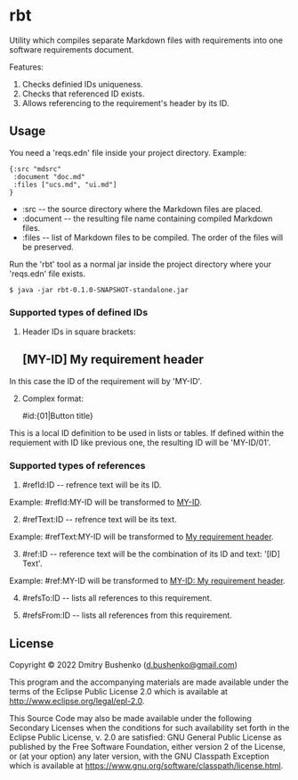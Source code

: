# rbt

Utility which compiles separate Markdown files with requirements into one software requirements document.

Features:

1. Checks definied IDs uniqueness.
2. Checks that referenced ID exists.
3. Allows referencing to the requirement's header by its ID.

## Usage

You need a 'reqs.edn' file inside your project directory. Example:

	{:src "mdsrc"
	 :document "doc.md"
	 :files ["ucs.md", "ui.md"]
	}

* :src -- the source directory where the Markdown files are placed.
* :document -- the resulting file name containing compiled Markdown files.
* :files -- list of Markdown files to be compiled. The order of the files will be preserved.

Run the 'rbt' tool as a normal jar inside the project directory where your 'reqs.edn' file exists.

	$ java -jar rbt-0.1.0-SNAPSHOT-standalone.jar 

### Supported types of defined IDs

1. Header IDs in square brackets:

   ## [MY-ID] My requirement header

In this case the ID of the requirement will by 'MY-ID'.

2. Complex format:

	#id:{01|Button title}

This is a local ID definition to be used in lists or tables. If defined within the requiement with ID like previous one, the resulting ID will be 'MY-ID/01'.


### Supported types of references

1. #refId:ID -- refrence text will be its ID.

Example: #refId:MY-ID will be transformed to [MY-ID](#MY-ID).

2. #refText:ID -- refrence text will be its text.

Example: #refText:MY-ID will be transformed to [My requirement header](#MY-ID).

3. #ref:ID -- reference text will be the combination of its ID and text: '[ID] Text'.

Example: #ref:MY-ID will be transformed to [MY-ID: My requirement header](#MY-ID).

4. #refsTo:ID -- lists all references to this requirement.

5. #refsFrom:ID -- lists all references from this requirement.
	
## License

Copyright © 2022 Dmitry Bushenko (d.bushenko@gmail.com)

This program and the accompanying materials are made available under the
terms of the Eclipse Public License 2.0 which is available at
http://www.eclipse.org/legal/epl-2.0.

This Source Code may also be made available under the following Secondary
Licenses when the conditions for such availability set forth in the Eclipse
Public License, v. 2.0 are satisfied: GNU General Public License as published by
the Free Software Foundation, either version 2 of the License, or (at your
option) any later version, with the GNU Classpath Exception which is available
at https://www.gnu.org/software/classpath/license.html.
